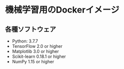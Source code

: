 # 機械学習用のDockerイメージ

## 各種ソフトウェア

- Python: 3.7.7
- TensorFlow 2.0 or higher
- Matplotlib 3.0 or higher
- Scikit-learn 0.18.1 or higher
- NumPy 1.15 or higher
